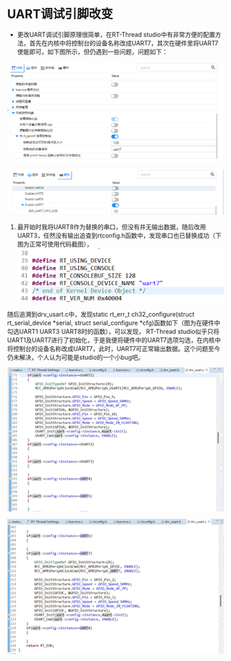 # UART调试引脚改变

- 更改UART调试引脚原理很简单，在RT-Thread studio中有非常方便的配置方法，首先在内核中将控制台的设备名称改成UART7，其次在硬件里将UART7使能即可，如下图所示，但仍遇到一些问题，问题如下：

![](figure/8.png)

![](figure/9.png)

1. 最开始时我将UART8作为替换的串口，但没有并无输出数据，随后改用UART3，任然没有输出追查到rtconfig.h函数中，发现串口也已替换成功（下图为正常可使用代码截图），![](figure/10.png)

随后追溯到drv_usart.c中，发现static rt_err_t ch32_configure(struct rt_serial_device *serial, struct serial_configure *cfg)函数如下（图为在硬件中勾选UART1 UART3 UART8时的函数），可以发现，             RT-Thread studio似乎只将UART1及UART7进行了初始化，于是我便将硬件中的UART7选项勾选，在内核中将控制台的设备名称改成UART7，此时，UART7可正常输出数据。这个问题至今仍未解决，个人认为可能是studio的一个小bug吧。

![](figure/11.png)

![](figure/12.png)